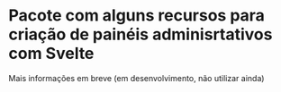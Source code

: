 # Pacote com alguns recursos para criação de painéis adminisrtativos com Svelte

Mais informações em breve (em desenvolvimento, não utilizar ainda)
